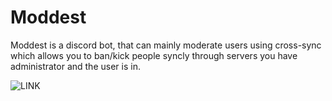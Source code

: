# Moddest
Moddest is a discord bot, that can mainly moderate users using cross-sync which allows you to ban/kick people syncly through servers you have administrator and the user is in.





![LINK](https://botsfordiscord.com/api/bot/522771517365420032/widget)
